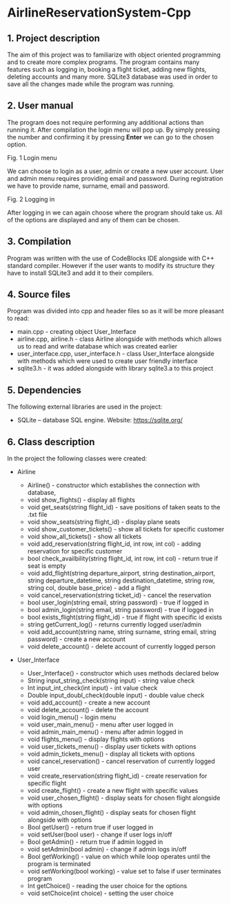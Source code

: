 # AirlineReservationSystem-Cpp

## 1. Project description
  The aim of this project was to familiarize with object oriented programming and to create more complex programs. The program contains many features such as logging in, booking a flight ticket, adding new flights, deleting accounts and many more. SQLite3 database was used in order to save all the changes made while the program was running.

## 2. User manual

  The program does not require performing any additional actions than running it. After compilation the login menu will pop up. By simply pressing the number and confirming it by pressing **Enter** we can go to the chosen option.


  Fig. 1 Login menu


  We can choose to login as a user, admin or create a new user account. User and admin menu requires providing email and password. During registration we have to provide name, surname, email and password.
  
  
  Fig. 2 Logging in
  
  After logging in we can again choose where the program should take us. All of the options are displayed and any of them can be chosen. 
  
## 3. Compilation
  Program was written with the use of CodeBlocks IDE alongside with C++ standard compiler. However if the user wants to modify its structure they have to install SQLite3 and add it to their compilers.

## 4. Source files
  Program was divided into cpp and header files so as it will be more pleasant to read:
* main.cpp - creating object User_Interface
* airline.cpp, airline.h - class Airline alongside with methods which allows us to read and write database which was created earlier
* user_interface.cpp, user_interface.h - class User_Interface alongside with methods which were used to create user friendly interface
* sqlite3.h - it was added alongside with library sqlite3.a to this project

## 5. Dependencies
  The following external libraries are used in the project:
* SQLite – database SQL engine. Website: https://sqlite.org/

## 6. Class description
  In the project the following classes were created:
- Airline
  * Airline() - constructor which establishes the connection with database,
  * void show_flights() - display all flights
  * void get_seats(string flight_id) - save positions of taken seats to the .txt file
  * void show_seats(string flight_id) - display plane seats
  * void show_customer_tickets() - show all tickets for specific customer
  * void show_all_tickets() - show all tickets
  * void add_reservation(string flight_id, int row, int col) - adding reservation for specific customer
  * bool check_availbility(string flight_id, int row, int col) - return true if seat is empty
  * void add_flight(string departure_airport, string destination_airport, string departure_datetime, string destination_datetime, string row, string col, double base_price) - add a flight
  * void cancel_reservation(string ticket_id) - cancel the reservation
  * bool user_login(string email, string password) - true if logged in
  * bool admin_login(string email, string password) - true if logged in
  * bool exists_flight(string flight_id) - true if flight with specific id exists
  * string getCurrent_log() - returns currently logged user/admin
  * void add_account(string name, string surname, string email, string password) - create a new account
  * void delete_account() - delete account of currently logged person

- User_Interface
  * User_Interface() - constructor which uses methods declared below
  * String input_string_check(string input) - string value check
  * Int input_int_check(int input) - int value check
  * Double input_doubl_check(double input) - double value check
  * void add_account() - create a new account
  * void delete_account() - delete the account
  * void login_menu() - login menu
  * void user_main_menu() - menu after user logged in
  * void admin_main_menu() - menu after admin logged in
  * void flights_menu() - display flights with options
  * void user_tickets_menu() - display user tickets with options
  * void admin_tickets_menu() - display all tickets with options
  * void cancel_reservation() - cancel reservation of currently logged user
  * void create_reservation(string flight_id) - create reservation for specific flight
  * void create_flight() - create a new flight with specific values
  * void user_chosen_flight() - display seats for chosen flight alongside with options
  * void admin_chosen_flight() - display seats for chosen flight alongside with options
  * Bool getUser() - return true if user logged in
  * void setUser(bool user) - change if user logs in/off
  * Bool getAdmin() - return true if admin logged in
  * void setAdmin(bool admin) - change if admin logs in/off
  * Bool getWorking() - value on which while loop operates until the program is terminated
  * void setWorking(bool working) - value set to false if user terminates program
  * Int getChoice() - reading the user choice for the options
  * void setChoice(int choice) - setting the user choice
